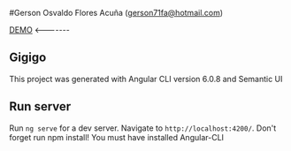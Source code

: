 #Gerson Osvaldo Flores Acuña (gerson71fa@hotmail.com)

[DEMO](http://45.33.55.120/gigigo/) <-------

## Gigigo

This project was generated with Angular CLI version 6.0.8 and Semantic UI

## Run server

Run `ng serve` for a dev server. Navigate to `http://localhost:4200/`. 
Don't forget run npm install!
You must have installed Angular-CLI
